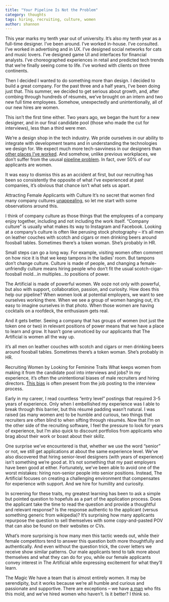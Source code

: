 ```yaml
---
title: "Your Pipeline Is Not the Problem"
category: thoughts
tags: hiring, recruiting, culture, women
author: shannon
---
```

This year marks my tenth year out of university. It’s also my tenth year as a full-time designer. I’ve been around. I’ve worked in-house. I’ve consulted. I’ve worked in advertising and in UX. I’ve designed social networks for cats and music lovers. I’ve designed game UI and interfaces for financial analysts. I’ve choreographed experiences in retail and predicted tech trends that we’re finally seeing come to life. I’ve worked with clients on three continents.

Then I decided I wanted to do something more than design. I decided to build a great company. For the past three and a half years, I’ve been doing just that. This summer, we decided to get serious about growth, and, after combing through hundreds of résumés, we’ve brought on an intern and two new full time employees. Somehow, unexpectedly and unintentionally, all of our new hires are women.

This isn’t the first time either. Two years ago, we began the hunt for a new designer, and in our final candidate pool (those who made the cut for interviews), less than a third were men.

We’re a design shop in the tech industry. We pride ourselves in our ability to integrate with development teams and in understanding the technologies we design for. We expect much more tech-savviness in our designers than [other places I’ve worked](http://www.frogdesign.com). And somehow, unlike previous workplaces, we don’t suffer from the ususal [pipeline problem](http://reports.weforum.org/future-of-jobs-2016/gaps-in-the-female-talent-pipeline/). In fact, over 50% of our applicants are women.

It was easy to dismiss this as an accident at first, but our recruiting has been so consistently the opposite of what I’ve experienced at past companies, it’s obvious that chance isn’t what sets us apart.

Attracting Female Applicants with Culture
It’s no secret that women find many company cultures [unappealing](https://medium.com/tech-diversity-files/if-you-think-women-in-tech-is-just-a-pipeline-problem-you-haven-t-been-paying-attention-cb7a2073b996#.36hjla5u3), so let me start with some observations around this.

I think of company culture as those things that the employees of a company enjoy together, including and not including the work itself. “Company culture” is usually what makes its way to Instagram and Facebook. Looking at a company’s culture is often like perusing stock photography – it’s all men on leather couches with scotch and cigars or men drinking beers around foosball tables. Sometimes there’s a token woman. She’s probably in HR.

Small steps can go a long way. For example, visiting women often comment on how nice it is that we keep tampons in the ladies’ room. But tampons don’t change culture. Culture is made of people, and changing a female-unfriendly culture means hiring people who don’t fit the usual scotch-cigar-foosball mold…in multiples…to positions of power.

The Artificial is made of powerful women. We ooze not only with powerful, but also with support, collaboration, passion, and curiosity. How does this help our pipeline? When women look at potential employers, we want to see ourselves working there. When we see a group of women hanging out, it’s easy to imagine ourselves in that photo. When those women are having cocktails on a roofdeck, the enthusiasm gets real.

And it gets better. Seeing a company that has groups of women (not just the token one or two) in relevant positions of power means that we have a place to learn and grow. It hasn’t gone unnoticed by our applicants that The Artificial is women all the way up.

it’s all men on leather couches with scotch and cigars or men drinking beers around foosball tables. Sometimes there’s a token woman. She’s probably in HR.

Recruiting Women by Looking for Feminine Traits
What keeps women from making it from the candidate pool into interviews and jobs? In my experience, it’s often the unintentional biases of male recruiters and hiring directors. [This bias](http://www.fastcompany.com/3026889/6-ways-to-scare-off-technical-women-from-your-company) is often present from the job posting to the interview process.

Early in my career, I read countless “entry level” postings that required 3-5 years of experience. Only when I embellished my experience was I able to break through this barrier, but this résumé padding wasn’t natural. I was raised (as many women are) to be humble and curious, two things that recruiters are often blind to when sifting through résumés. Now that I’m on the other side of the recruiting software, I feel the pressure to look for years of experience, but I’m also quick to discount portfolios from applicants who brag about their work or boast about their skillz.

One surprise we’ve encountered is that, whether we use the word “senior” or not, we still get applications at about the same experience level. We’ve also discovered that hiring senior-level designers (with years of experience) isn’t something we’re good at. It’s not something that my past employers have been good at either. Fortunately, we’ve been able to avoid one of the worst mistakes: hiring non-senior people into senior positions. Instead, The Artificial focuses on creating a challenging environment that compensates for experience with support. And we hire for humility and curiosity.

In screening for these traits, my greatest learning has been to ask a simple but pointed question to hopefuls as a part of the application process. Does the applicant take the time to read the question and provide a thoughtful and relevant response? Is the response authentic to the applicant (versus something generic from wikipedia)? It’s surprising how many applicants repurpose the question to sell themselves with some copy-and-pasted POV that can also be found on their websites or CVs.

What’s more surprising is how many men this tactic weeds out, while their female competitors tend to answer this question both more thoughtfully and authentically. And even without the question trick, the cover letters we receive show similar patterns. Our male applicants tend to talk more about themselves and what they can do for you, while our female applicants convey interest in The Artificial while expressing excitement for what they’ll learn.

The Magic
We have a team that is almost entirely women. It may be serendipity, but it works because we’re all humble and curious and passionate and supportive. There are exceptions – we have [a man](http://theartificial.nl/people/hans.html) who fits this mold, and we’ve hired women who haven’t. Is it better? I think so.

